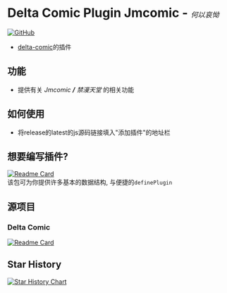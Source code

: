 # Delta Comic Plugin Jmcomic - _<span style="font-weight: lighter;font-size:16px">何以哀怮</span>_

[![GitHub](https://img.shields.io/github/license/wenxig/delta-comic-plugin-jmcomic)](https://raw.githubusercontent.com/wenxig/delta-comic-plugin-jmcomic/main/LICENSE)

- [delta-comic](https://github.com/wenxig/delta-comic)的插件

## 功能

- 提供有关 _Jmcomic **/** 禁漫天堂_ 的相关功能

## 如何使用

- 将release的latest的js源码链接填入"添加插件"的地址栏

## 想要编写插件?

 [![Readme Card](https://github-readme-stats.vercel.app/api/pin/?username=wenxig&repo=delta-comic-core)](https://github.com/wenxig/delta-comic-core)  
 该包可为你提供许多基本的数据结构, 与便捷的`definePlugin`

## 源项目

### Delta Comic

   [![Readme Card](https://github-readme-stats.vercel.app/api/pin/?username=wenxig&repo=delta-comic)](https://github.com/wenxig/delta-comic)  

## Star History

[![Star History Chart](https://api.star-history.com/svg?repos=wenxig/delta-comic-plugin-jmcomic&type=Date)](https://www.star-history.com/#wenxig/delta-comic-plugin-jmcomic&Date)
